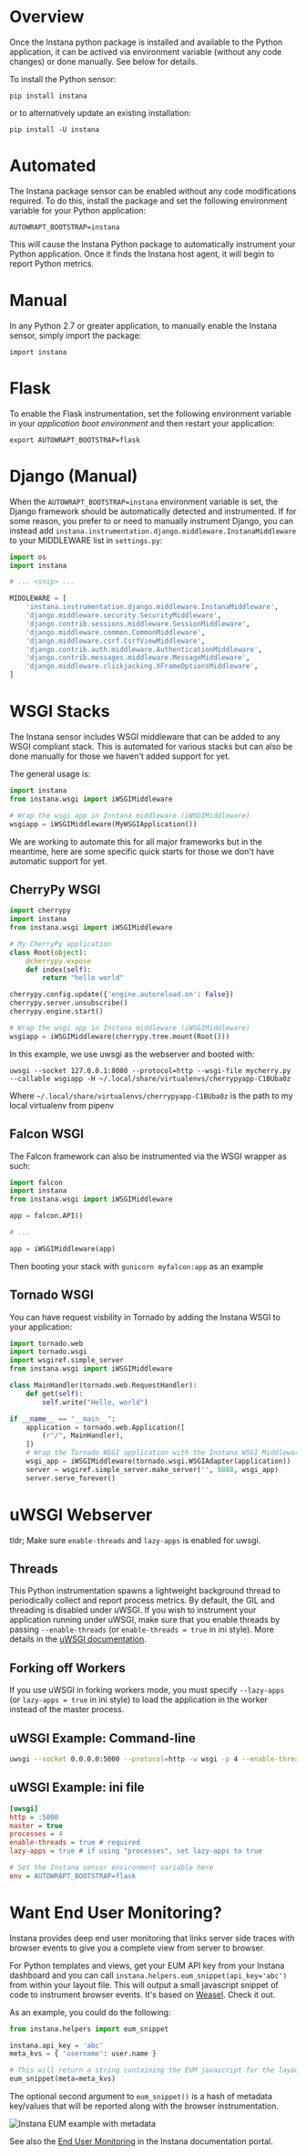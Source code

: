 # Overview

Once the Instana python package is installed and available to the Python application, it can be actived via environment variable (without any code changes) or done manually.  See below for details.

To install the Python sensor:

    pip install instana

or to alternatively update an existing installation:

    pip install -U instana

# Automated

The Instana package sensor can be enabled without any code modifications required.  To do this, install the package and set the following environment variable for your Python application:

    AUTOWRAPT_BOOTSTRAP=instana

This will cause the Instana Python package to automatically instrument your Python application.  Once it finds the Instana host agent, it will begin to report Python metrics.

# Manual

In any Python 2.7 or greater application, to manually enable the Instana sensor, simply import the package:

    import instana

# Flask

To enable the Flask instrumentation, set the following environment variable in your _application boot environment_ and then restart your application:

  `export AUTOWRAPT_BOOTSTRAP=flask`

# Django (Manual)

When the `AUTOWRAPT_BOOTSTRAP=instana` environment variable is set, the Django framework should be automatically detected and instrumented.  If for some reason, you prefer to or need to manually instrument Django, you can instead add `instana.instrumentation.django.middleware.InstanaMiddleware` to your MIDDLEWARE list in `settings.py`:

```Python
import os
import instana

# ... <snip> ...

MIDDLEWARE = [
    'instana.instrumentation.django.middleware.InstanaMiddleware',
    'django.middleware.security.SecurityMiddleware',
    'django.contrib.sessions.middleware.SessionMiddleware',
    'django.middleware.common.CommonMiddleware',
    'django.middleware.csrf.CsrfViewMiddleware',
    'django.contrib.auth.middleware.AuthenticationMiddleware',
    'django.contrib.messages.middleware.MessageMiddleware',
    'django.middleware.clickjacking.XFrameOptionsMiddleware',
]
```

# WSGI Stacks

The Instana sensor includes WSGI middleware that can be added to any WSGI compliant stack.  This is automated for various stacks but can also be done manually for those we haven't added support for yet.

The general usage is:

```python
import instana
from instana.wsgi import iWSGIMiddleware

# Wrap the wsgi app in Instana middleware (iWSGIMiddleware)
wsgiapp = iWSGIMiddleware(MyWSGIApplication())
```

We are working to automate this for all major frameworks but in the meantime, here are some specific quick starts for those we don't have automatic support for yet.

## CherryPy WSGI

```python
import cherrypy
import instana
from instana.wsgi import iWSGIMiddleware

# My CherryPy application
class Root(object):
    @cherrypy.expose
    def index(self):
        return "hello world"

cherrypy.config.update({'engine.autoreload.on': False})
cherrypy.server.unsubscribe()
cherrypy.engine.start()

# Wrap the wsgi app in Instana middleware (iWSGIMiddleware)
wsgiapp = iWSGIMiddleware(cherrypy.tree.mount(Root()))
```

In this example, we use uwsgi as the webserver and booted with:

    uwsgi --socket 127.0.0.1:8080 --protocol=http --wsgi-file mycherry.py --callable wsgiapp -H ~/.local/share/virtualenvs/cherrypyapp-C1BUba0z

Where `~/.local/share/virtualenvs/cherrypyapp-C1BUba0z` is the path to my local virtualenv from pipenv

## Falcon WSGI

The Falcon framework can also be instrumented via the WSGI wrapper as such:

```python
import falcon
import instana
from instana.wsgi import iWSGIMiddleware

app = falcon.API()

# ...

app = iWSGIMiddleware(app)
```

Then booting your stack with `gunicorn myfalcon:app` as an example

## Tornado WSGI

You can have request visbility in Tornado by adding the Instana WSGI to your application:

```python
import tornado.web
import tornado.wsgi
import wsgiref.simple_server
from instana.wsgi import iWSGIMiddleware

class MainHandler(tornado.web.RequestHandler):
    def get(self):
        self.write("Hello, world")

if __name__ == "__main__":
    application = tornado.web.Application([
        (r"/", MainHandler),
    ])
    # Wrap the Tornado WSGI application with the Instana WSGI Middleware (iWSGIMiddleware)
    wsgi_app = iWSGIMiddleware(tornado.wsgi.WSGIAdapter(application))
    server = wsgiref.simple_server.make_server('', 8888, wsgi_app)
    server.serve_forever()
```

# uWSGI Webserver

tldr; Make sure `enable-threads` and `lazy-apps` is enabled for uwsgi.

## Threads

This Python instrumentation spawns a lightweight background thread to periodically collect and report process metrics.  By default, the GIL and threading is disabled under uWSGI.  If you wish to instrument your application running under uWSGI, make sure that you enable threads by passing `--enable-threads`  (or `enable-threads = true` in ini style).  More details in the [uWSGI documentation](https://uwsgi-docs.readthedocs.io/en/latest/WSGIquickstart.html#a-note-on-python-threads).

## Forking off Workers

If you use uWSGI in forking workers mode, you must specify `--lazy-apps` (or `lazy-apps = true` in ini style) to load the application in the worker instead of the master process.

## uWSGI Example: Command-line

```sh
uwsgi --socket 0.0.0.0:5000 --protocol=http -w wsgi -p 4 --enable-threads --lazy-apps
```

## uWSGI Example: ini file

```ini
[uwsgi]
http = :5000
master = true
processes = 4
enable-threads = true # required
lazy-apps = true # if using "processes", set lazy-apps to true

# Set the Instana sensor environment variable here
env = AUTOWRAPT_BOOTSTRAP=flask
```
# Want End User Monitoring?

Instana provides deep end user monitoring that links server side traces with browser events to give you a complete view from server to browser.

For Python templates and views, get your EUM API key from your Instana dashboard and you can call `instana.helpers.eum_snippet(api_key='abc')` from within your layout file.  This will output
a small javascript snippet of code to instrument browser events.  It's based on [Weasel](https://github.com/instana/weasel).  Check it out.

As an example, you could do the following:

```python
from instana.helpers import eum_snippet

instana.api_key = 'abc'
meta_kvs = { 'username': user.name }

# This will return a string containing the EUM javascript for the layout or view.
eum_snippet(meta=meta_kvs)
```

The optional second argument to `eum_snippet()` is a hash of metadata key/values that will be reported along with the browser instrumentation.

![Instana EUM example with metadata](https://s3.amazonaws.com/instana/Instana+Gameface+EUM+with+metadata+2016-12-22+at+15.32.01.png)

See also the [End User Monitoring](https://docs.instana.io/products/website_monitoring/#configuration) in the Instana documentation portal.
